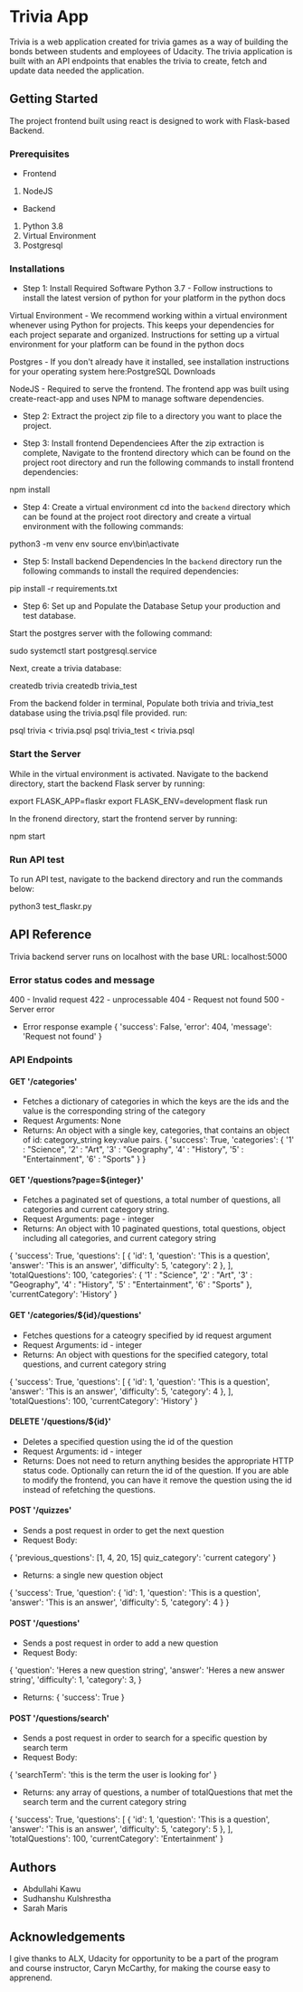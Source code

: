 # Trivia App

Trivia is a web application created for trivia games as a way of building the bonds between students and employees of Udacity. The trivia application is built with an API endpoints that enables the trivia  to create, fetch and update data needed the application.

## Getting Started
The project frontend built using react is designed to work with Flask-based Backend.

### Prerequisites

- Frontend 
1. NodeJS

- Backend
1. Python 3.8
2. Virtual Environment
3. Postgresql

### Installations

- Step 1: Install Required Software
Python 3.7 - Follow instructions to install the latest version of python for your platform in the python docs

Virtual Environment - We recommend working within a virtual environment whenever using Python for projects. This keeps your dependencies for each project separate and organized. Instructions for setting up a virtual environment for your platform can be found in the python docs

Postgres - If you don't already have it installed, see installation instructions for your operating system here:PostgreSQL Downloads

NodeJS - Required to serve the frontend. The frontend app was built using create-react-app and uses NPM to manage software dependencies.

- Step 2: Extract the project zip file to a directory you want to place the project.

- Step 3: Install frontend Dependenciees 
After the zip extraction is complete, Navigate to the frontend directory which can be found on the project root directory and run the following commands to install frontend dependencies:

npm install

- Step 4: Create a virtual environment
cd into the `backend` directory which can be found at the project root directory and create a virtual environment with the following commands:

python3 -m venv env
source env\bin\activate

- Step 5: Install backend Dependencies
 In the `backend` directory run the following commands to install the required dependencies:

pip install -r requirements.txt

- Step 6: Set up and Populate the Database
Setup your production and test database.

Start the postgres server with the following command:

sudo systemctl start postgresql.service

Next, create a trivia database:

createdb trivia
createdb trivia_test

From the backend folder in terminal, Populate both trivia and trivia_test database using the trivia.psql file provided. run:

psql trivia < trivia.psql
psql trivia_test < trivia.psql

### Start the Server
While in the virtual environment is activated. Navigate to the backend directory, start the  backend Flask server by running:

export FLASK_APP=flaskr
export FLASK_ENV=development
flask run

In the fronend directory, start the frontend server by running:

npm start

### Run API test
To run API test, navigate to the backend directory and run the commands below:

python3 test_flaskr.py

## API Reference
Trivia backend server runs on localhost with the base URL: localhost:5000 

### Error status codes and message
400 - Invalid request
422 - unprocessable
404 - Request not found
500 - Server error

- Error response example
{
    'success': False,
    'error': 404,
    'message': 'Request not found'
}

### API Endpoints

#### GET '/categories'

- Fetches a dictionary of categories in which the keys are the ids and the value is the corresponding string of the category
- Request Arguments: None
- Returns: An object with a single key, categories, that contains an object of id: category_string key:value pairs.
{
    'success': True,
    'categories': { '1' : "Science",
    '2' : "Art",
    '3' : "Geography",
    '4' : "History",
    '5' : "Entertainment",
    '6' : "Sports" }
}
#### GET '/questions?page=${integer}'

- Fetches a paginated set of questions, a total number of questions, all categories and current category string.
- Request Arguments: page - integer
- Returns: An object with 10 paginated questions, total questions, object including all categories, and current category string

{
    'success': True,
    'questions': [
        {
            'id': 1,
            'question': 'This is a question',
            'answer': 'This is an answer',
            'difficulty': 5,
            'category': 2
        },
    ],
    'totalQuestions': 100,
    'categories': { '1' : "Science",
    '2' : "Art",
    '3' : "Geography",
    '4' : "History",
    '5' : "Entertainment",
    '6' : "Sports" },
    'currentCategory': 'History'
}


#### GET '/categories/${id}/questions'

- Fetches questions for a cateogry specified by id request argument
- Request Arguments: id - integer
- Returns: An object with questions for the specified category, total questions, and current category string

{
    'success': True,
    'questions': [
        {
            'id': 1,
            'question': 'This is a question',
            'answer': 'This is an answer',
            'difficulty': 5,
            'category': 4
        },
    ],
    'totalQuestions': 100,
    'currentCategory': 'History'
}


#### DELETE '/questions/${id}'

- Deletes a specified question using the id of the question
- Request Arguments: id - integer
- Returns: Does not need to return anything besides the appropriate HTTP status code. Optionally can return the id of the question. If you are able to modify the frontend, you can have it remove the question using the id instead of refetching the questions.


#### POST '/quizzes'

- Sends a post request in order to get the next question
- Request Body:

{
    'previous_questions': [1, 4, 20, 15]
    quiz_category': 'current category'
 }

- Returns: a single new question object

{
    'success': True,
    'question': {
        'id': 1,
        'question': 'This is a question',
        'answer': 'This is an answer',
        'difficulty': 5,
        'category': 4
    }
}


#### POST '/questions'

- Sends a post request in order to add a new question
- Request Body:

{
    'question':  'Heres a new question string',
    'answer':  'Heres a new answer string',
    'difficulty': 1,
    'category': 3,
}

- Returns: 
{
    'success': True
}


#### POST '/questions/search'

- Sends a post request in order to search for a specific question by search term
- Request Body:

{
    'searchTerm': 'this is the term the user is looking for'
}

- Returns: any array of questions, a number of totalQuestions that met the search term and the current category string

{
    'success': True,
    'questions': [
        {
            'id': 1,
            'question': 'This is a question',
            'answer': 'This is an answer',
            'difficulty': 5,
            'category': 5
        },
    ],
    'totalQuestions': 100,
    'currentCategory': 'Entertainment'
}

## Authors
- Abdullahi Kawu
- Sudhanshu Kulshrestha
- Sarah Maris

## Acknowledgements
I give thanks to ALX, Udacity for opportunity to be a part of the program and course instructor, Caryn McCarthy, for making the course easy to apprenend.
